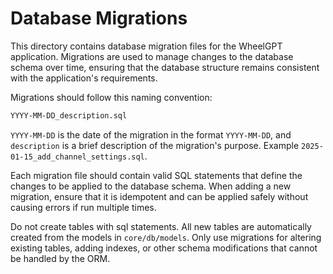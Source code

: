 # Database Migrations

This directory contains database migration files for the WheelGPT application. Migrations are used to manage changes to the database schema over time, ensuring that the database structure remains consistent with the application's requirements.

Migrations should follow this naming convention:

```txt
YYYY-MM-DD_description.sql
```

`YYYY-MM-DD` is the date of the migration in the format `YYYY-MM-DD`, and `description` is a brief description of the migration's purpose. Example `2025-01-15_add_channel_settings.sql`.

Each migration file should contain valid SQL statements that define the changes to be applied to the database schema. When adding a new migration, ensure that it is idempotent and can be applied safely without causing errors if run multiple times.

Do not create tables with sql statements. All new tables are automatically created from the models in `core/db/models`. Only use migrations for altering existing tables, adding indexes, or other schema modifications that cannot be handled by the ORM.
